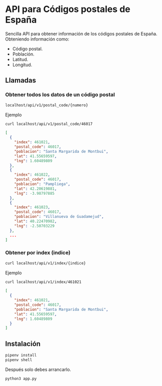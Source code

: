 # API para Códigos postales de España

Sencilla API para obtener información de los códigos postales de España. Obteniendo información como:

- Código postal.
- Población.
- Latitud.
- Longitud.

## Llamadas

### Obtener todos los datos de un código postal

``` bash
localhost/api/v1/postal_code/{numero}
```

Ejemplo

``` bash
curl localhost/api/v1/postal_code/46017
```

``` json
[
  {
    "index": 461021,
    "postal_code": 46017,
    "poblacion": "Santa Margarida de Montbui",
    "lat": 41.55659597,
    "lng": 1.60489809
  },
  {
    "index": 461022,
    "postal_code": 46017,
    "poblacion": "Pampliega",
    "lat": 42.20619881,
    "lng": -3.98797885
  },
  {
    "index": 461023,
    "postal_code": 46017,
    "poblacion": "Villanueva de Guadamejud",
    "lat": 40.22470982,
    "lng": -2.50703229
  },
  ...
]
```

### Obtener por index (indice)

``` bash
curl localhost/api/v1/index/{indice}
```

Ejemplo

``` bash
curl localhost/api/v1/index/461021
```

``` json
[
  {
    "index": 461021,
    "postal_code": 46017,
    "poblacion": "Santa Margarida de Montbui",
    "lat": 41.55659597,
    "lng": 1.60489809
  }
]
```

## Instalación

```bash
pipenv install
pipenv shell
```

Después solo debes arrancarlo.

```bash
python3 app.py
```
